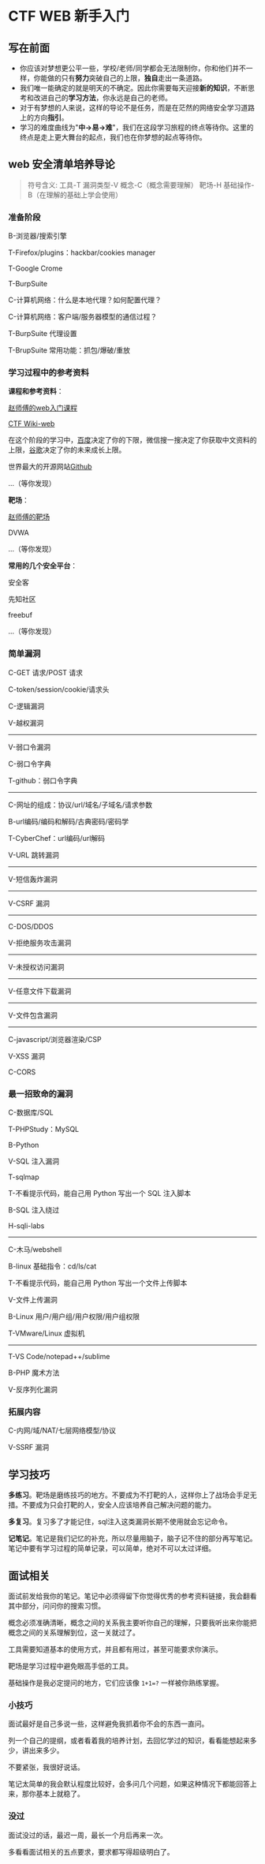 # CTF WEB 新手入门

## 写在前面

- 你应该对梦想更公平一些，学校/老师/同学都会无法限制你，你和他们并不一样，你能做的只有**努力**突破自己的上限，**独自**走出一条道路。
- 我们唯一能确定的就是明天的不确定。因此你需要每天迎接**新的知识**，不断思考和改进自己的**学习方法**，你永远是自己的老师。
- 对于有梦想的人来说，这样的导论不是任务，而是在茫然的网络安全学习道路上的方向**指引**。
- 学习的难度曲线为"**中->易->难**"，我们在这段学习旅程的终点等待你。这里的终点是走上更大舞台的起点，我们也在你梦想的起点等待你。

## web 安全清单培养导论

> 符号含义:
> 工具-T
> 漏洞类型-V
> 概念-C（概念需要理解）
> 靶场-H
> 基础操作-B（在理解的基础上学会使用）

### 准备阶段

B-浏览器/搜索引擎

T-Firefox/plugins：hackbar/cookies manager

T-Google Crome

T-BurpSuite

C-计算机网络：什么是本地代理？如何配置代理？

C-计算机网络：客户端/服务器模型的通信过程？

T-BurpSuite 代理设置

T-BrupSuite 常用功能：抓包/爆破/重放

### 学习过程中的参考资料

**课程和参考资料**：

[赵师傅的web入门课程](https://www.zhaoj.in/read-6321.html)

[CTF Wiki-web](https://ctf-wiki.org/web/introduction/)

在这个阶段的学习中，[百度](https://www.baidu.com)决定了你的下限，微信搜一搜决定了你获取中文资料的上限，[谷歌](https://www.google.com)决定了你的未来成长上限。

世界最大的开源网站[Github](https://www.github.com)

...（等你发现）

**靶场**：

[赵师傅的靶场](https://buuoj.cn)

DVWA

...（等你发现）

**常用的几个安全平台**：

安全客

先知社区

freebuf

...（等你发现）

### 简单漏洞

C-GET 请求/POST 请求

C-token/session/cookie/请求头

C-逻辑漏洞

V-越权漏洞

---

V-弱口令漏洞

C-弱口令字典

T-github：弱口令字典

---

C-网址的组成：协议/url/域名/子域名/请求参数

B-url编码/编码和解码/古典密码/密码学

T-CyberChef：url编码/url解码

V-URL 跳转漏洞

---

V-短信轰炸漏洞

---

V-CSRF 漏洞

---

C-DOS/DDOS

V-拒绝服务攻击漏洞

---

V-未授权访问漏洞

---

V-任意文件下载漏洞

---

V-文件包含漏洞

---

C-javascript/浏览器渲染/CSP

V-XSS 漏洞

C-CORS

### 最一招致命的漏洞

C-数据库/SQL

T-PHPStudy：MySQL

B-Python

V-SQL 注入漏洞

T-sqlmap

T-不看提示代码，能自己用 Python 写出一个 SQL 注入脚本

B-SQL 注入绕过

H-sqli-labs

---

C-木马/webshell

B-linux 基础指令：cd/ls/cat

T-不看提示代码，能自己用 Python 写出一个文件上传脚本

V-文件上传漏洞

B-Linux 用户/用户组/用户权限/用户组权限

T-VMware/Linux 虚拟机

---

T-VS Code/notepad++/sublime

B-PHP 魔术方法

V-反序列化漏洞

### 拓展内容

C-内网/域/NAT/七层网络模型/协议

V-SSRF 漏洞

## 学习技巧

**多练习**。靶场是磨练技巧的地方。不要成为不打靶的人，这样你上了战场会手足无措。不要成为只会打靶的人，安全人应该培养自己解决问题的能力。

**多复习**。复习多了才能记住，sql注入这类漏洞长期不使用就会忘记命令。

**记笔记**。笔记是我们记忆的补充，所以尽量用脑子，脑子记不住的部分再写笔记。笔记中要有学习过程的简单记录，可以简单，绝对不可以太过详细。

## 面试相关

面试前发给我你的笔记。笔记中必须得留下你觉得优秀的参考资料链接，我会翻看其中部分，问问你的搜索习惯。

概念必须准确清晰，概念之间的关系我主要听你自己的理解，只要我听出来你能把概念之间的关系理解到位，这一关就过了。

工具需要知道基本的使用方式，并且都有用过，甚至可能要求你演示。

靶场是学习过程中避免眼高手低的工具。

基础操作是我必定提问的地方，它们应该像 `1+1=?` 一样被你熟练掌握。

### 小技巧

面试最好是自己多说一些，这样避免我抓着你不会的东西一直问。

列一个自己的提纲，或者看着我的培养计划，去回忆学过的知识，看看能想起来多少，讲出来多少。

不要紧张，我很好说话。

笔记太简单的我会默认程度比较好，会多问几个问题，如果这种情况下都能回答上来，那你基本上就稳了。

### 没过

面试没过的话，最迟一周，最长一个月后再来一次。

多看看面试相关的五点要求，要求都写得超级明白了。